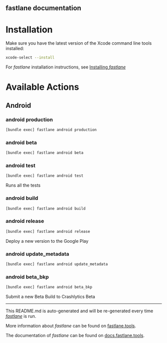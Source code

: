 fastlane documentation
----

# Installation

Make sure you have the latest version of the Xcode command line tools installed:

```sh
xcode-select --install
```

For _fastlane_ installation instructions, see [Installing _fastlane_](https://docs.fastlane.tools/#installing-fastlane)

# Available Actions

## Android

### android production

```sh
[bundle exec] fastlane android production
```



### android beta

```sh
[bundle exec] fastlane android beta
```



### android test

```sh
[bundle exec] fastlane android test
```

Runs all the tests

### android build

```sh
[bundle exec] fastlane android build
```



### android release

```sh
[bundle exec] fastlane android release
```

Deploy a new version to the Google Play

### android update_metadata

```sh
[bundle exec] fastlane android update_metadata
```



### android beta_bkp

```sh
[bundle exec] fastlane android beta_bkp
```

Submit a new Beta Build to Crashlytics Beta

----

This README.md is auto-generated and will be re-generated every time [_fastlane_](https://fastlane.tools) is run.

More information about _fastlane_ can be found on [fastlane.tools](https://fastlane.tools).

The documentation of _fastlane_ can be found on [docs.fastlane.tools](https://docs.fastlane.tools).
